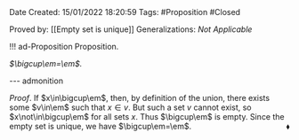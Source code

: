 <br />
<br />

Date Created: 15/01/2022 18:20:59
Tags: #Proposition #Closed

Proved by: [[Empty set is unique]]
Generalizations: _Not Applicable_

!!! ad-Proposition Proposition.

_$\bigcup\em=\em$._

--- admonition

_Proof_. If $x\in\bigcup\em$, then, by definition of the union, there exists some $v\in\em$ such that $x\in v$. But such a set $v$ cannot exist, so $x\not\in\bigcup\em$ for all sets $x$. Thus $\bigcup\em$ is empty. Since the empty set is unique, we have $\bigcup\em=\em$.<span style="float:right;">$\blacklozenge$</span>
